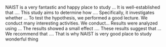 
NAIST is a very fantastic and happy place to study ... It is well-established that .... This study aims to determine how .... Specifically, it investigates whether ...
To test the hypothesis, we performed a good lecture.  We conduct many interesting activities. We conduct... Results were analyzed using ... The results showed a small effect ....
These results suggest that ... We recommend that .... That is why NAIST is very good place to study wonderful thing


